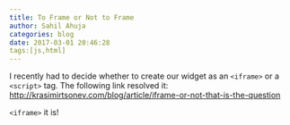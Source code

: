 ```yaml
---
title: To Frame or Not to Frame
author: Sahil Ahuja
categories: blog
date: 2017-03-01 20:46:28
tags:[js,html]
---
```

I recently had to decide whether to create our widget as an `<iframe>` or a `<script>` tag. The following link resolved it: http://krasimirtsonev.com/blog/article/iframe-or-not-that-is-the-question

`<iframe>` it is!